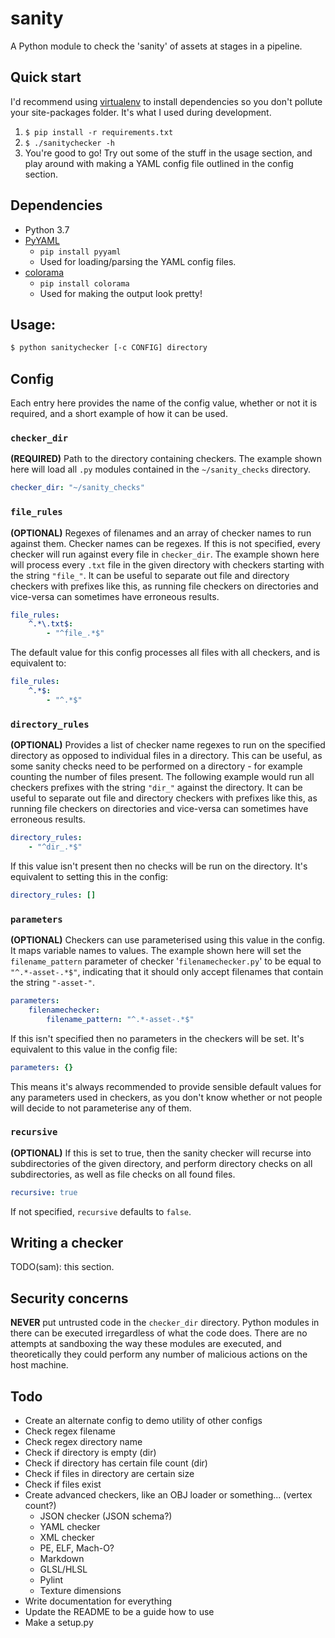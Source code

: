 # sanity
A Python module to check the 'sanity' of assets at stages in a pipeline.

## Quick start
I'd recommend using [virtualenv](https://virtualenv.pypa.io/en/latest/) to install dependencies so you don't pollute your site-packages folder. It's what I used during development.
1. `$ pip install -r requirements.txt`
2. `$ ./sanitychecker -h`
3. You're good to go! Try out some of the stuff in the usage section, and play around with making a YAML config file outlined in the config section.

## Dependencies
- Python 3.7
- [PyYAML](https://pyyaml.org/wiki/PyYAMLDocumentation)
    - `pip install pyyaml`
    - Used for loading/parsing the YAML config files.
- [colorama](https://pypi.org/project/colorama/)
    - `pip install colorama`
    - Used for making the output look pretty!

## Usage:
```bash
$ python sanitychecker [-c CONFIG] directory
```

## Config
Each entry here provides the name of the config value, whether or not it is required, and a short example of how it can be used.
### `checker_dir`
**(REQUIRED)** Path to the directory containing checkers. The example shown here will load all `.py` modules contained in the `~/sanity_checks` directory.
```yaml
checker_dir: "~/sanity_checks" 
```
### `file_rules`
**(OPTIONAL)** Regexes of filenames and an array of checker names to run against them. Checker names can be regexes. If this is not specified, every checker will run against every file in `checker_dir`. The example shown here will process every `.txt` file in the given directory with checkers starting with the string `"file_"`. It can be useful to separate out file and directory checkers with prefixes like this, as running file checkers on directories and vice-versa can sometimes have erroneous results.
```yaml
file_rules:
    ^.*\.txt$:
        - "^file_.*$"
```
The default value for this config processes all files with all checkers, and is equivalent to:
```yaml
file_rules:
    ^.*$:
        - "^.*$"
```
### `directory_rules`
**(OPTIONAL)** Provides a list of checker name regexes to run on the specified directory as opposed to individual files in a directory. This can be useful, as some sanity checks need to be performed on a directory - for example counting the number of files present. The following example would run all checkers prefixes with the string `"dir_"` against the directory. It can be useful to separate out file and directory checkers with prefixes like this, as running file checkers on directories and vice-versa can sometimes have erroneous results.
```yaml
directory_rules:
    - "^dir_.*$"
```
If this value isn't present then no checks will be run on the directory. It's equivalent to setting this in the config:
```yaml
directory_rules: []
```
### `parameters`
**(OPTIONAL)** Checkers can use parameterised using this value in the config. It maps variable names to values. The example shown here will set the `filename_pattern` parameter of checker '`filenamechecker.py`' to be equal to `"^.*-asset-.*$"`, indicating that it should only accept filenames that contain the string `"-asset-"`.
```yaml
parameters:
    filenamechecker:
        filename_pattern: "^.*-asset-.*$"
```
If this isn't specified then no parameters in the checkers will be set. It's equivalent to this value in the config file:
```yaml
parameters: {}
```
This means it's always recommended to provide sensible default values for any parameters used in checkers, as you don't know whether or not people will decide to not parameterise any of them.
### `recursive`
**(OPTIONAL)** If this is set to true, then the sanity checker will recurse into subdirectories of the given directory, and perform directory checks on all subdirectories, as well as file checks on all found files.
```yaml
recursive: true
```
If not specified, `recursive` defaults to `false`.

## Writing a checker
TODO(sam): this section.

## Security concerns
**NEVER** put untrusted code in the `checker_dir` directory. Python modules in there can be executed irregardless of what the code does. There are no attempts at sandboxing the way these modules are executed, and theoretically they could perform any number of malicious actions on the host machine.

## Todo
- Create an alternate config to demo utility of other configs
- Check regex filename
- Check regex directory name
- Check if directory is empty (dir)
- Check if directory has certain file count (dir)
- Check if files in directory are certain size
- Check if files exist
- Create advanced checkers, like an OBJ loader or something... (vertex count?)
    - JSON checker (JSON schema?)
    - YAML checker
    - XML checker
    - PE, ELF, Mach-O?
    - Markdown
    - GLSL/HLSL
    - Pylint
    - Texture dimensions
- Write documentation for everything
- Update the README to be a guide how to use
- Make a setup.py